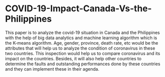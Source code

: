 # COVID-19-Impact-Canada-Vs-the-Philippines
This paper is to analyze the covid-19 situation in Canada and the Philippines with the help of big data analytics and machine learning algorithm which is the K-means algorithm. Age, gender, province, death rate, etc would be the attributes that will help us to analyze the condition of coronavirus in these two countries. This inspection would help us to compare coronavirus and its impact on the countries. Besides, it will also help other countries to determine the faults and outstanding performances done by these countries and they can implement these in their agenda.
